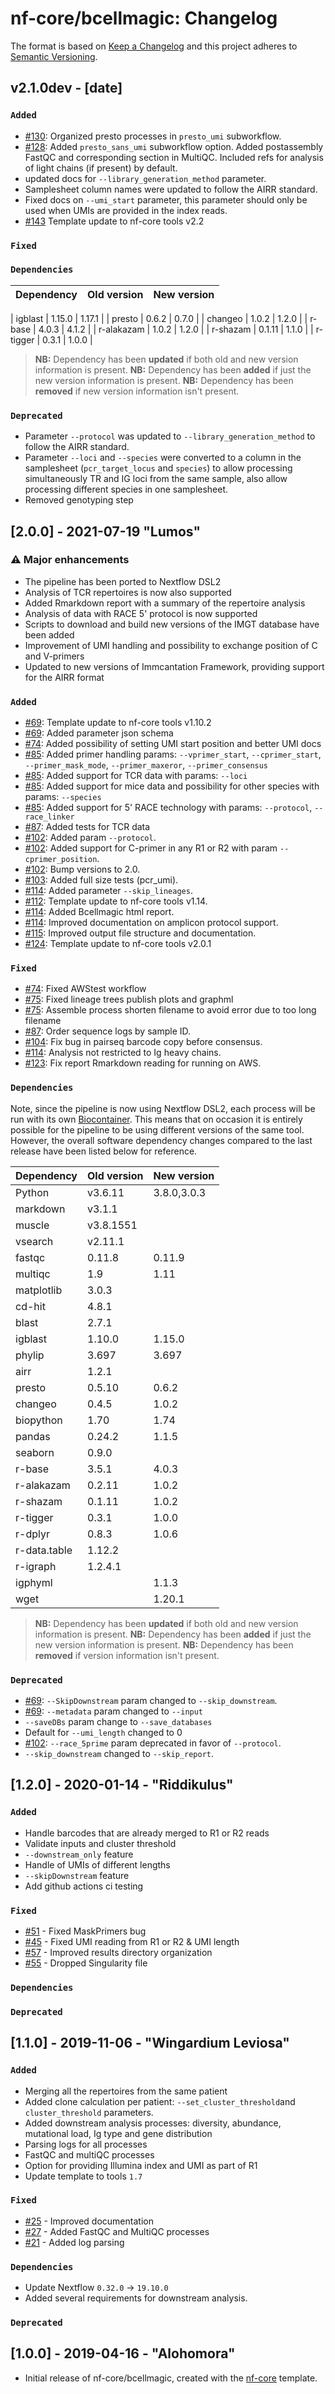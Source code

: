 # nf-core/bcellmagic: Changelog

The format is based on [Keep a Changelog](http://keepachangelog.com/en/1.0.0/)
and this project adheres to [Semantic Versioning](http://semver.org/spec/v2.0.0.html).

## v2.1.0dev - [date]

### `Added`

* [#130](https://github.com/nf-core/bcellmagic/pull/130): Organized presto processes in `presto_umi` subworkflow.
* [#128](https://github.com/nf-core/bcellmagic/pull/128): Added `presto_sans_umi` subworkflow option. Added postassembly FastQC and corresponding section in MultiQC. Included refs for analysis of light chains (if present) by default.
* updated docs for `--library_generation_method` parameter.
* Samplesheet column names were updated to follow the AIRR standard.
* Fixed docs on `--umi_start` parameter, this parameter should only be used when UMIs are provided in the index reads.
* [#143](https://github.com/nf-core/airrflow/pull/128) Template update to nf-core tools v2.2

### `Fixed`

### `Dependencies`

| Dependency   | Old version | New version |
|--------------|-------------|-------------|

| igblast      | 1.15.0      | 1.17.1      |
| presto       | 0.6.2       | 0.7.0       |
| changeo      | 1.0.2       | 1.2.0       |
| r-base       | 4.0.3       | 4.1.2       |
| r-alakazam   | 1.0.2       | 1.2.0       |
| r-shazam     | 0.1.11      | 1.1.0       |
| r-tigger     | 0.3.1       | 1.0.0       |

> **NB:** Dependency has been __updated__ if both old and new version information is present.
> **NB:** Dependency has been __added__ if just the new version information is present.
> **NB:** Dependency has been __removed__ if new version information isn't present.

### `Deprecated`

* Parameter `--protocol` was updated to `--library_generation_method` to follow the AIRR standard.
* Parameter `--loci` and `--species` were converted to a column in the samplesheet (`pcr_target_locus` and `species`) to allow processing simultaneously TR and IG loci from the same sample, also allow processing different species in one samplesheet.
* Removed genotyping step

## [2.0.0] - 2021-07-19 "Lumos"

### :warning: Major enhancements

* The pipeline has been ported to Nextflow DSL2
* Analysis of TCR repertoires is now also supported
* Added Rmarkdown report with a summary of the repertoire analysis
* Analysis of data with RACE 5' protocol is now supported
* Scripts to download and build new versions of the IMGT database have been added
* Improvement of UMI handling and possibility to exchange position of C and V-primers
* Updated to new versions of Immcantation Framework, providing support for the AIRR format

### `Added`

* [#69](https://github.com/nf-core/bcellmagic/pull/69): Template update to nf-core tools v1.10.2
* [#69](https://github.com/nf-core/bcellmagic/pull/69): Added parameter json schema
* [#74](https://github.com/nf-core/bcellmagic/pull/74): Added possibility of setting UMI start position and better UMI docs
* [#85](https://github.com/nf-core/bcellmagic/pull/85): Added primer handling params: `--vprimer_start`, `--cprimer_start`, `--primer_mask_mode`, `--primer_maxeror`, `--primer_consensus`
* [#85](https://github.com/nf-core/bcellmagic/pull/85): Added support for TCR data with params: `--loci`
* [#85](https://github.com/nf-core/bcellmagic/pull/85): Added support for mice data and possibility for other species with params: `--species`
* [#85](https://github.com/nf-core/bcellmagic/pull/85): Added support for 5' RACE technology with params: `--protocol`, `--race_linker`
* [#87](https://github.com/nf-core/bcellmagic/pull/87): Added tests for TCR data
* [#102](https://github.com/nf-core/bcellmagic/pull/102): Added param `--protocol`.
* [#102](https://github.com/nf-core/bcellmagic/pull/102): Added support for C-primer in any R1 or R2 with param `--cprimer_position`.
* [#102](https://github.com/nf-core/bcellmagic/pull/102): Bump versions to 2.0.
* [#103](https://github.com/nf-core/bcellmagic/pull/103): Added full size tests (pcr_umi).
* [#114](https://github.com/nf-core/bcellmagic/pull/114): Added parameter `--skip_lineages`.
* [#112](https://github.com/nf-core/bcellmagic/pull/112): Template update to nf-core tools v1.14.
* [#114](https://github.com/nf-core/bcellmagic/pull/114): Added Bcellmagic html report.
* [#114](https://github.com/nf-core/bcellmagic/pull/114): Improved documentation on amplicon protocol support.
* [#115](https://github.com/nf-core/bcellmagic/pull/115): Improved output file structure and documentation.
* [#124](https://github.com/nf-core/bcellmagic/pull/124): Template update to nf-core tools v2.0.1

### `Fixed`

* [#74](https://github.com/nf-core/bcellmagic/pull/74): Fixed AWStest workflow
* [#75](https://github.com/nf-core/bcellmagic/pull/75): Fixed lineage trees publish plots and graphml
* [#75](https://github.com/nf-core/bcellmagic/pull/75): Assemble process shorten filename to avoid error due to too long filename
* [#87](https://github.com/nf-core/bcellmagic/pull/87): Order sequence logs by sample ID.
* [#104](https://github.com/nf-core/bcellmagic/pull/104): Fix bug in pairseq barcode copy before consensus.
* [#114](https://github.com/nf-core/bcellmagic/pull/114): Analysis not restricted to Ig heavy chains.
* [#123](https://github.com/nf-core/bcellmagic/pull/123): Fix report Rmarkdown reading for running on AWS.

### `Dependencies`

Note, since the pipeline is now using Nextflow DSL2, each process will be run with its own [Biocontainer](https://biocontainers.pro/#/registry). This means that on occasion it is entirely possible for the pipeline to be using different versions of the same tool. However, the overall software dependency changes compared to the last release have been listed below for reference.

| Dependency   | Old version | New version |
|--------------|-------------|-------------|
| Python       | v3.6.11     | 3.8.0,3.0.3 |
| markdown     | v3.1.1      |             |
| muscle       | v3.8.1551   |             |
| vsearch      | v2.11.1     |             |
| fastqc       | 0.11.8      | 0.11.9      |
| multiqc      | 1.9         | 1.11         |
| matplotlib   | 3.0.3       |             |
| cd-hit       | 4.8.1       |             |
| blast        | 2.7.1       |             |
| igblast      | 1.10.0      | 1.15.0      |
| phylip       | 3.697       | 3.697       |
| airr         | 1.2.1       |             |
| presto       | 0.5.10      | 0.6.2       |
| changeo      | 0.4.5       | 1.0.2       |
| biopython    | 1.70        | 1.74        |
| pandas       | 0.24.2      | 1.1.5       |
| seaborn      | 0.9.0       |             |
| r-base       | 3.5.1       | 4.0.3       |
| r-alakazam   | 0.2.11      | 1.0.2       |
| r-shazam     | 0.1.11      | 1.0.2       |
| r-tigger     | 0.3.1       | 1.0.0       |
| r-dplyr      | 0.8.3       | 1.0.6       |
| r-data.table | 1.12.2      |             |
| r-igraph     | 1.2.4.1     |             |
| igphyml      |             | 1.1.3       |
| wget         |             | 1.20.1      |

> **NB:** Dependency has been __updated__ if both old and new version information is present.
> **NB:** Dependency has been __added__ if just the new version information is present.
> **NB:** Dependency has been __removed__ if version information isn't present.

### `Deprecated`

* [#69](https://github.com/nf-core/bcellmagic/pull/69): `--SkipDownstream` param changed to `--skip_downstream`.
* [#69](https://github.com/nf-core/bcellmagic/pull/69): `--metadata` param changed to `--input`
* `--saveDBs` param change to `--save_databases`
* Default for `--umi_length` changed to 0
* [#102](https://github.com/nf-core/bcellmagic/pull/102): `--race_5prime` param deprecated in favor of `--protocol`.
* `--skip_downstream` changed to `--skip_report`.

## [1.2.0] - 2020-01-14 - "Riddikulus"

### `Added`

* Handle barcodes that are already merged to R1 or R2 reads
* Validate inputs and cluster threshold
* `--downstream_only` feature
* Handle of UMIs of different lengths
* `--skipDownstream` feature
* Add github actions ci testing

### `Fixed`

* [#51](https://github.com/nf-core/bcellmagic/issues/51) - Fixed MaskPrimers bug
* [#45](https://github.com/nf-core/bcellmagic/issues/45) - Fixed UMI reading from R1 or R2 & UMI length
* [#57](https://github.com/nf-core/bcellmagic/issues/57) - Improved results directory organization
* [#55](https://github.com/nf-core/bcellmagic/issues/55) - Dropped Singularity file

### `Dependencies`

### `Deprecated`

## [1.1.0] - 2019-11-06 - "Wingardium Leviosa"

### `Added`

* Merging all the repertoires from the same patient
* Added clone calculation per patient: `--set_cluster_threshold`and `cluster_threshold` parameters.
* Added downstream analysis processes: diversity, abundance, mutational load, Ig type and gene distribution
* Parsing logs for all processes
* FastQC and multiQC processes
* Option for providing Illumina index and UMI as part of R1
* Update template to tools `1.7`

### `Fixed`

* [#25](https://github.com/nf-core/bcellmagic/issues/25) - Improved documentation
* [#27](https://github.com/nf-core/bcellmagic/issues/27) - Added FastQC and MultiQC processes
* [#21](https://github.com/nf-core/bcellmagic/issues/21) - Added log parsing

### `Dependencies`

* Update Nextflow `0.32.0` -> `19.10.0`
* Added several requirements for downstream analysis.

### `Deprecated`

## [1.0.0] - 2019-04-16 - "Alohomora"

* Initial release of nf-core/bcellmagic, created with the [nf-core](http://nf-co.re/) template.
